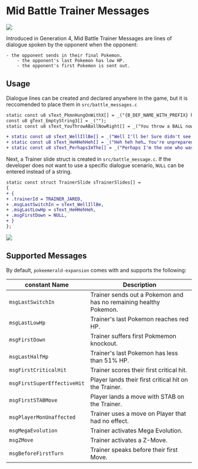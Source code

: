 # Mid Battle Trainer Messages
![](https://archives.bulbagarden.net/media/upload/f/f9/Fire_Blast_III.png)

Introduced in Generation 4, Mid Battle Trainer Messages are lines of dialogue spoken by the opponent when the opponent:

    - the opponent sends in their final Pokemon.
        - the opponent's last Pokemon has low HP.
        - the opponent's first Pokemon is sent out.

## Usage

Dialogue lines can be created and declared anywhere in the game, but it is reccomended to place them in `src/battle_messages.c` 

```diff
static const u8 sText_PkmnHungOnWithX[] = _("{B_DEF_NAME_WITH_PREFIX} hung on\nusing its {B_LAST_ITEM}!");
const u8 gText_EmptyString3[] = _("");
static const u8 sText_YouThrowABallNowRight[] = _("You throw a BALL now, right?\nI… I'll do my best!");

+ static const u8 sText_WellIllBe[] = _("Well I'll be! Sure didn't see that coming.");
+ static const u8 sText_HeHHehHeh[] = _("Heh heh heh… You're unprepared for\nthis. We'll knock you down!");
+ static const u8 sText_PerhapsImThe[] = _("Perhaps I'm the one who was\nunprepared?");
```

Next, a Trainer slide struct is created in `src/battle_message.c`. If the developer does not want to use a specific dialogue scenario, `NULL` can be entered instead of a string.

```diff
static const struct TrainerSlide sTrainerSlides[] =
{
+ {
+ .trainerId = TRAINER_JARED,
+ .msgLastSwitchIn = sText_WellIllBe,
+ .msgLastLowHp = sText_HeHHehHeh,
+ .msgFirstDown = NULL,
+ }
};
```
![](https://archives.bulbagarden.net/media/upload/f/f9/Fire_Blast_III.png)

## Supported Messages
By default, `pokeemerald-expansion` comes with and supports the following:

|constant Name|Description|
|---|---|
|`msgLastSwitchIn`|Trainer sends out a Pokemon and has no remaining healthy Pokemon.|
|`msgLastLowHp`|Trainer's last Pokemon reaches red HP.|
|`msgFirstDown`|Trainer suffers first Pokmemon knockout.|
|`msgLastHalfHp`|Trainer's last Pokemon has less than 51% HP.|
|`msgFirstCriticalHit`|Trainer scores their first critical hit.|
|`msgFirstSuperEffectiveHit`|Player lands their first critical hit on the Trainer.|
|`msgFirstSTABMove`|Player lands a move with STAB on the Trainer.|
|`msgPlayerMonUnaffected`|Trainer uses a move on Player that had no effect.|
|`msgMegaEvolution`|Trainer activates Mega Evolution.|
|`msgZMove`|Trainer activates a Z-Move.|
|`msgBeforeFirstTurn`|Trainer speaks before their first Move.|

